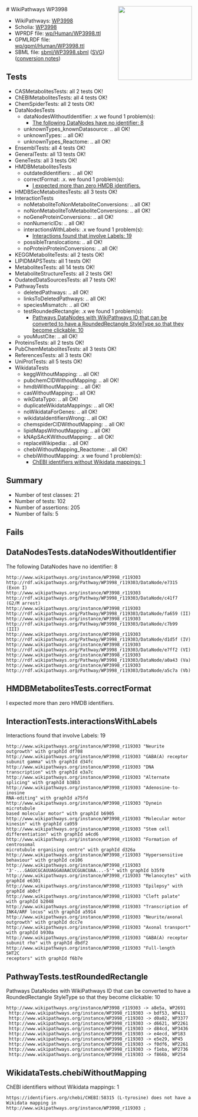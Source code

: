 <img style="float: right; width: 200px" src="../logo.png" />
# WikiPathways WP3998

* WikiPathways: [WP3998](https://identifiers.org/wikipathways:WP3998)
* Scholia: [WP3998](https://scholia.toolforge.org/wikipathways/WP3998)
* WPRDF file: [wp/Human/WP3998.ttl](../wp/Human/WP3998.ttl)
* GPMLRDF file: [wp/gpml/Human/WP3998.ttl](../wp/gpml/Human/WP3998.ttl)
* SBML file: [sbml/WP3998.sbml](../sbml/WP3998.sbml) ([SVG](../sbml/WP3998.svg)) ([conversion notes](../sbml/WP3998.txt))

## Tests
* CASMetabolitesTests: all 2 tests OK!
* ChEBIMetabolitesTests: all 4 tests OK!
* ChemSpiderTests: all 2 tests OK!
* DataNodesTests
    * dataNodesWithoutIdentifier: .x we found 1 problem(s):
        * [The following DataNodes have no identifier: 8](#d2d32fa7)
    * unknownTypes_knownDatasource: .. all OK!
    * unknownTypes: .. all OK!
    * unknownTypes_Reactome: .. all OK!
* EnsemblTests: all 4 tests OK!
* GeneralTests: all 13 tests OK!
* GeneTests: all 3 tests OK!
* HMDBMetabolitesTests
    * outdatedIdentifiers: .. all OK!
    * correctFormat: .x. we found 1 problem(s):
        * [I expected more than zero HMDB identifiers.](#ad154c1e)
* HMDBSecMetabolitesTests: all 3 tests OK!
* InteractionTests
    * noMetaboliteToNonMetaboliteConversions: .. all OK!
    * noNonMetaboliteToMetaboliteConversions: .. all OK!
    * noGeneProteinConversions: .. all OK!
    * nonNumericIDs: .. all OK!
    * interactionsWithLabels: .x we found 1 problem(s):
        * [Interactions found that involve Labels: 19](#fe97a8c1)
    * possibleTranslocations: .. all OK!
    * noProteinProteinConversions: .. all OK!
* KEGGMetaboliteTests: all 2 tests OK!
* LIPIDMAPSTests: all 1 tests OK!
* MetabolitesTests: all 14 tests OK!
* MetaboliteStructureTests: all 2 tests OK!
* OudatedDataSourcesTests: all 7 tests OK!
* PathwayTests
    * deletedPathways: .. all OK!
    * linksToDeletedPathways: .. all OK!
    * speciesMismatch: .. all OK!
    * testRoundedRectangle: .x we found 1 problem(s):
        * [Pathways DataNodes with WikiPathways ID that can be converted to have a RoundedRectangle StyleType so that they become clickable: 10](#579fa5c5)
    * youMustCite: .. all OK!
* ProteinsTests: all 2 tests OK!
* PubChemMetabolitesTests: all 3 tests OK!
* ReferencesTests: all 3 tests OK!
* UniProtTests: all 5 tests OK!
* WikidataTests
    * keggWithoutMapping: .. all OK!
    * pubchemCIDWithoutMapping: .. all OK!
    * hmdbWithoutMapping: .. all OK!
    * casWithoutMapping: .. all OK!
    * wikDataTypo: .. all OK!
    * duplicateWikidataMappings: .. all OK!
    * noWikidataForGenes: .. all OK!
    * wikidataIdentifiersWrong: .. all OK!
    * chemspiderCIDWithoutMapping: .. all OK!
    * lipidMapsWithoutMapping: .. all OK!
    * kNApSAcKWithoutMapping: .. all OK!
    * replaceWikipedia: .. all OK!
    * chebiWithoutMapping_Reactome: .. all OK!
    * chebiWithoutMapping: .x we found 1 problem(s):
        * [ChEBI identifiers without Wikidata mappings: 1](#a8d554cd)


## Summary

* Number of test classes: 21
* Number of tests: 102
* Number of assertions: 205
* Number of fails: 5

## Fails

<a name="d2d32fa7" />

## DataNodesTests.dataNodesWithoutIdentifier

The following DataNodes have no identifier: 8
```
http://www.wikipathways.org/instance/WP3998_r119303 http://rdf.wikipathways.org/Pathway/WP3998_r119303/DataNode/e7315 (Exon I)
http://www.wikipathways.org/instance/WP3998_r119303 http://rdf.wikipathways.org/Pathway/WP3998_r119303/DataNode/c41f7 (G2/M arrest)
http://www.wikipathways.org/instance/WP3998_r119303 http://rdf.wikipathways.org/Pathway/WP3998_r119303/DataNode/fa659 (II)
http://www.wikipathways.org/instance/WP3998_r119303 http://rdf.wikipathways.org/Pathway/WP3998_r119303/DataNode/c7b99 (III)
http://www.wikipathways.org/instance/WP3998_r119303 http://rdf.wikipathways.org/Pathway/WP3998_r119303/DataNode/d1d5f (IV)
http://www.wikipathways.org/instance/WP3998_r119303 http://rdf.wikipathways.org/Pathway/WP3998_r119303/DataNode/e7ff2 (VI)
http://www.wikipathways.org/instance/WP3998_r119303 http://rdf.wikipathways.org/Pathway/WP3998_r119303/DataNode/a0a43 (Va)
http://www.wikipathways.org/instance/WP3998_r119303 http://rdf.wikipathways.org/Pathway/WP3998_r119303/DataNode/a5c7a (Vb)
```

<a name="ad154c1e" />

## HMDBMetabolitesTests.correctFormat

I expected more than zero HMDB identifiers.
<a name="fe97a8c1" />

## InteractionTests.interactionsWithLabels

Interactions found that involve Labels: 19
```
http://www.wikipathways.org/instance/WP3998_r119303 "Neurite outgrowth" with graphId df708
http://www.wikipathways.org/instance/WP3998_r119303 "GABA(A) receptor
subunit gamma" with graphId d34fc
http://www.wikipathways.org/instance/WP3998_r119303 "DNA transcription" with graphId e3a7c
http://www.wikipathways.org/instance/WP3998_r119303 "Alternate splicing" with graphId b38b3
http://www.wikipathways.org/instance/WP3998_r119303 "Adenosine-to-inosine
RNA-editing" with graphId a75fd
http://www.wikipathways.org/instance/WP3998_r119303 "Dynein microtubule 
based molecular motor" with graphId b6905
http://www.wikipathways.org/instance/WP3998_r119303 "Molecular motor 
kinesin" with graphId ca959
http://www.wikipathways.org/instance/WP3998_r119303 "Stem cell 
differentiation" with graphId a4cd6
http://www.wikipathways.org/instance/WP3998_r119303 "Formation of centrosomal
microtubule organising centre" with graphId d326a
http://www.wikipathways.org/instance/WP3998_r119303 "Hypersensitive
behaviour" with graphId ce106
http://www.wikipathways.org/instance/WP3998_r119303 "3'-...GAGUCGCAUUAGGAUAACUCGUACUAA...-5'" with graphId b35f0
http://www.wikipathways.org/instance/WP3998_r119303 "Melanocytes" with graphId e6301
http://www.wikipathways.org/instance/WP3998_r119303 "Epilepsy" with graphId ab0cf
http://www.wikipathways.org/instance/WP3998_r119303 "Cleft palate" with graphId b2048
http://www.wikipathways.org/instance/WP3998_r119303 "Transcription of 
INK4/ARF locus" with graphId a5914
http://www.wikipathways.org/instance/WP3998_r119303 "Neurite/axonal 
outgrowth" with graphId dcc7e
http://www.wikipathways.org/instance/WP3998_r119303 "Axonal transport" with graphId b930a
http://www.wikipathways.org/instance/WP3998_r119303 "GABA(A) receptor
subunit rho" with graphId dbdf2
http://www.wikipathways.org/instance/WP3998_r119303 "Full-length 
5HT2C 
receptors" with graphId f6b7e
```

<a name="579fa5c5" />

## PathwayTests.testRoundedRectangle

Pathways DataNodes with WikiPathways ID that can be converted to have a RoundedRectangle StyleType so that they become clickable: 10
```
http://www.wikipathways.org/instance/WP3998_r119303 -> a8e5a, WP2691
 http://www.wikipathways.org/instance/WP3998_r119303 -> bdf53, WP411
 http://www.wikipathways.org/instance/WP3998_r119303 -> d0a02, WP3377
 http://www.wikipathways.org/instance/WP3998_r119303 -> d6621, WP2261
 http://www.wikipathways.org/instance/WP3998_r119303 -> d84cd, WP3436
 http://www.wikipathways.org/instance/WP3998_r119303 -> e4ecd, WP183
 http://www.wikipathways.org/instance/WP3998_r119303 -> e5e29, WP45
 http://www.wikipathways.org/instance/WP3998_r119303 -> f0df6, WP2261
 http://www.wikipathways.org/instance/WP3998_r119303 -> f1eba, WP2736
 http://www.wikipathways.org/instance/WP3998_r119303 -> f866b, WP254
 ```

<a name="a8d554cd" />

## WikidataTests.chebiWithoutMapping

ChEBI identifiers without Wikidata mappings: 1
```
https://identifiers.org/chebi/CHEBI:58315 (L-tyrosine) does not have a Wikidata mapping in http://www.wikipathways.org/instance/WP3998_r119303 ; 
```

